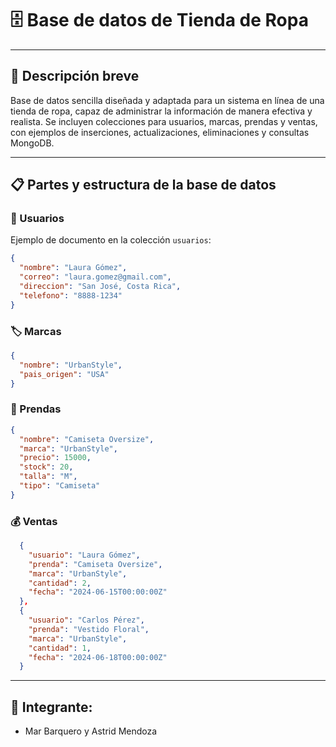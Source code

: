 # 🗄️ Base de datos de Tienda de Ropa

---

## 📝 Descripción breve

Base de datos sencilla diseñada y adaptada para un sistema en línea de una tienda de ropa, capaz de administrar la información de manera efectiva y realista. Se incluyen colecciones para usuarios, marcas, prendas y ventas, con ejemplos de inserciones, actualizaciones, eliminaciones y consultas MongoDB.

---

## 📋 Partes y estructura de la base de datos

### 👥 Usuarios

Ejemplo de documento en la colección `usuarios`:

```json
{
  "nombre": "Laura Gómez",
  "correo": "laura.gomez@gmail.com",
  "direccion": "San José, Costa Rica",
  "telefono": "8888-1234"
}
```
### 🏷️ Marcas
 
```json
{
  "nombre": "UrbanStyle",
  "pais_origen": "USA"
}
```
### 👚 Prendas
 
```json
{
  "nombre": "Camiseta Oversize",
  "marca": "UrbanStyle",
  "precio": 15000,
  "stock": 20,
  "talla": "M",
  "tipo": "Camiseta"
}
```
### 💰 Ventas
```json
  {
    "usuario": "Laura Gómez",
    "prenda": "Camiseta Oversize",
    "marca": "UrbanStyle",
    "cantidad": 2,
    "fecha": "2024-06-15T00:00:00Z"
  },
  {
    "usuario": "Carlos Pérez",
    "prenda": "Vestido Floral",
    "marca": "UrbanStyle",
    "cantidad": 1,
    "fecha": "2024-06-18T00:00:00Z"
  }
  ```
 
***
 
## 👤 Integrante:
- Mar Barquero y Astrid Mendoza 
